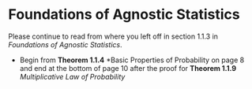 # Foundations of Agnostic Statistics

Please continue to read from where you left off in section 1.1.3 in *Foundations of Agnostic Statistics*.

- Begin from **Theorem 1.1.4** *Basic Properties of Probability on page 8 and end at the bottom of page 10 after the proof for **Theorem 1.1.9** *Multiplicative Law of Probability* 
